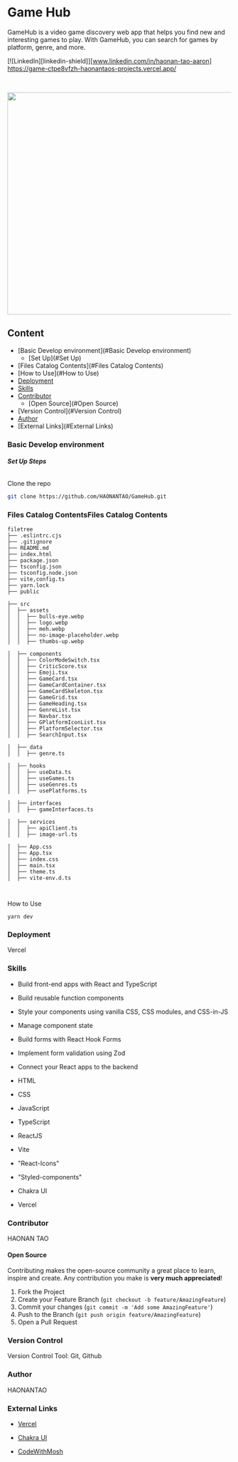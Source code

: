 # Game Hub

GameHub is a video game discovery web app that helps you find new and interesting games to play. With GameHub, you can search for games by platform, genre, and more.

[![LinkedIn][linkedin-shield]][www.linkedin.com/in/haonan-tao-aaron]
https://game-ctpe8vfzh-haonantaos-projects.vercel.app/


<!-- PROJECT LOGO -->
<br />

<p align="center">
  <a href="Web.png">
    <img src="Web.png" alt="Logo" width="8000" height="500">
  </a>



</p>




## Content

- [Basic Develop environment](#Basic Develop environment)
  - [Set Up](#Set Up)
- [Files Catalog Contents](#Files Catalog Contents)
- [How to Use](#How to Use)
- [Deployment](#Deployment)
- [Skills](#Skills)
- [Contributor](#Contributor)
  - [Open Source](#Open Source)
- [Version Control](#Version Control)
- [Author](#Author)
- [External Links](#External Links)

### Basic Develop environment



###### **Set Up Steps**

Clone the repo

```sh
git clone https://github.com/HAONANTAO/GameHub.git
```



### Files Catalog ContentsFiles Catalog Contents



```
filetree 
├── .eslintrc.cjs
├── .gitignore
├── README.md
├── index.html
├── package.json
├── tsconfig.json
├── tsconfig.node.json
├── vite,config.ts
├── yarn.lock
├── public

├── src
│  ├── assets
│  │  ├── bulls-eye.webp
│  │  ├── logo.webp
│  │  ├── meh.webp
│  │  ├── no-image-placeholder.webp
│  │  ├── thumbs-up.webp

│  ├── components
│  │  ├── ColorModeSwitch.tsx
│  │  ├── CriticScore.tsx
│  │  ├── Emoji.tsx
│  │  ├── GameCard.tsx
│  │  ├── GameCardContainer.tsx
│  │  ├── GameCardSkeleton.tsx
│  │  ├── GameGrid.tsx
│  │  ├── GameHeading.tsx
│  │  ├── GenreList.tsx
│  │  ├── Navbar.tsx
│  │  ├── GPlatformIconList.tsx
│  │  ├── PlatformSelector.tsx
│  │  ├── SearchInput.tsx

│  ├── data
│  │  ├── genre.ts

│  ├── hooks
│  │  ├── useData.ts
│  │  ├── useGames.ts
│  │  ├── useGenres.ts
│  │  ├── usePlatforms.ts

│  ├── interfaces
│  │  ├── gameInterfaces.ts

│  ├── services
│  │  ├── apiClient.ts
│  │  ├── image-url.ts

│  ├── App.css
│  ├── App.tsx
│  ├── index.css
│  ├── main.tsx
│  ├── theme.ts
│  ├── vite-env.d.ts



```

How to Use

```
yarn dev
```



### Deployment

Vercel



### Skills

- Build front-end apps with React and TypeScript
- Build reusable function components
- Style your components using vanilla CSS, CSS modules, and CSS-in-JS
- Manage component state
- Build forms with React Hook Forms
- Implement form validation using Zod
- Connect your React apps to the backend

- HTML
- CSS
- JavaScript
- TypeScript
- ReactJS
- Vite
- "React-Icons"
- "Styled-components"
- Chakra UI
- Vercel

### Contributor

HAONAN TAO

#### Open Source

Contributing makes the open-source community a great place to learn, inspire and create. Any contribution you make is **very much appreciated**!


1. Fork the Project
2. Create your Feature Branch (`git checkout -b feature/AmazingFeature`)
3. Commit your changes (`git commit -m 'Add some AmazingFeature'`)
4. Push to the Branch (`git push origin feature/AmazingFeature`)
5. Open a Pull Request



### Version Control

Version Control Tool: Git, Github

### Author

HAONANTAO

### External Links


- [Vercel](https://vercel.com)

- [Chakra UI](https://chakra-ui.com/)

- [CodeWithMosh](https://github.com/mosh-hamedani/game-hub)

  



